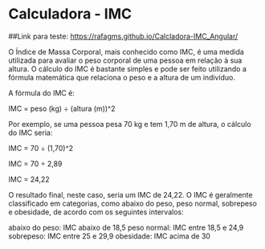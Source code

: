 # Calculadora - IMC
##Link para teste: https://rafagms.github.io/Calcladora-IMC_Angular/

O Índice de Massa Corporal, mais conhecido como IMC, é uma medida utilizada para avaliar o peso corporal de uma pessoa em relação à sua altura. O cálculo do IMC é bastante simples e pode ser feito utilizando a fórmula matemática que relaciona o peso e a altura de um indivíduo.

A fórmula do IMC é:

IMC = peso (kg) ÷ (altura (m))^2

Por exemplo, se uma pessoa pesa 70 kg e tem 1,70 m de altura, o cálculo do IMC seria:

IMC = 70 ÷ (1,70)^2

IMC = 70 ÷ 2,89

IMC = 24,22

O resultado final, neste caso, seria um IMC de 24,22. O IMC é geralmente classificado em categorias, como abaixo do peso, peso normal, sobrepeso e obesidade, de acordo com os seguintes intervalos:

abaixo do peso: IMC abaixo de 18,5
peso normal: IMC entre 18,5 e 24,9
sobrepeso: IMC entre 25 e 29,9
obesidade: IMC acima de 30
